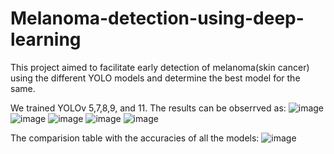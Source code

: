 # Melanoma-detection-using-deep-learning
This project aimed to facilitate early detection of melanoma(skin cancer) using the different YOLO models and determine the best model for the same.

We trained YOLOv 5,7,8,9, and 11. The results can be obserrved as:
![image](https://github.com/user-attachments/assets/9a485873-489c-4822-a72c-5ba89cb5e459)
![image](https://github.com/user-attachments/assets/c37e1241-b35d-49ed-9bca-5d99954cf478)
![image](https://github.com/user-attachments/assets/c97e6167-ee85-4aab-be28-e1902a012d8d)
![image](https://github.com/user-attachments/assets/464748fc-2a7b-41a3-a672-5c3f28ebf177)
![image](https://github.com/user-attachments/assets/71dad1eb-8a23-40a1-9bd8-2b2e652a995d)

The comparision table with the accuracies of all the models:
![image](https://github.com/user-attachments/assets/b421a8f9-3509-45ae-aee8-ce8d4a8532ed)
